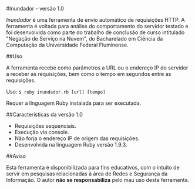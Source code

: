 #Inundador - versão 1.0

*Inundador* é uma ferramenta de envio automático de requisições HTTP. A ferramenta é voltada para análise do comportamento do servidor testado e foi desenvolvida como parte do trabalho de conclusão de curso intitulado "Negação de Serviço na Nuvem", do Bacharelado em Ciência da Computação da Universidade Federal Fluminense.

##Uso

A ferramenta recebe como parâmetros a URL ou o endereço IP do servidor a receber as requisições, bem como o tempo em segundos entre as requisições.

Uso: `$ ruby inundador.rb [url] [tempo]`

Requer a linguagem Ruby instalada para ser executada.

##Características da versão 1.0

* Requisições sequenciais.
* Execução via console.
* Não forja o endereço IP de origem das requisições.
* Desenvolvida na linguagem Ruby versão 1.9.3.

##Aviso

Esta ferramenta é disponibilizada para fins educativos, com o intuito de servir em pesquisas relacionadas à área de Redes e Segurança da Informação. O autor **não se responsabiliza** pelo mau uso desta ferramenta.
